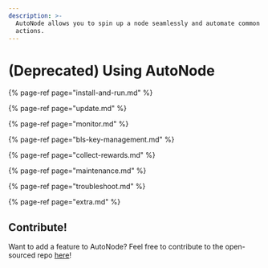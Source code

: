 ```yaml
---
description: >-
  AutoNode allows you to spin up a node seamlessly and automate common validator
  actions.
---
```


# \(Deprecated\) Using AutoNode



{% page-ref page="install-and-run.md" %}

{% page-ref page="update.md" %}

{% page-ref page="monitor.md" %}

{% page-ref page="bls-key-management.md" %}

{% page-ref page="collect-rewards.md" %}

{% page-ref page="maintenance.md" %}

{% page-ref page="troubleshoot.md" %}

{% page-ref page="extra.md" %}

## Contribute!

Want to add a feature to AutoNode? Feel free to contribute to the open-sourced repo [here](https://github.com/harmony-one/auto-node)!

